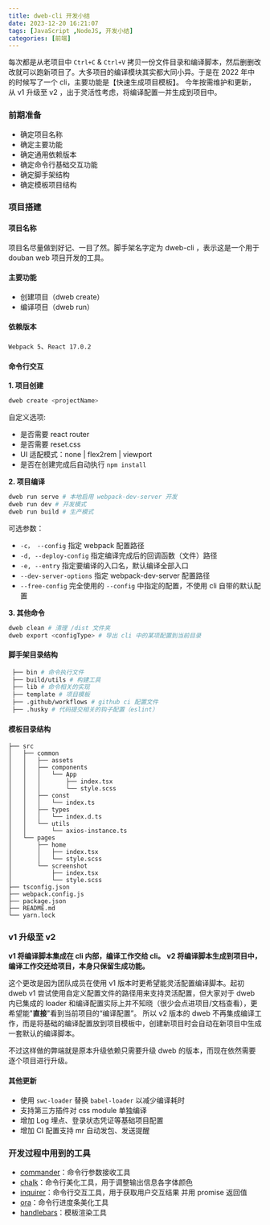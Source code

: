 ```yaml
---
title: dweb-cli 开发小结
date: 2023-12-20 16:21:07
tags: [JavaScript ,NodeJS, 开发小结]
categories: [前端]
---
```

每次都是从老项目中 `Ctrl+C` & `Ctrl+V` 拷贝一份文件目录和编译脚本，然后删删改改就可以跑新项目了。大多项目的编译模块其实都大同小异。于是在 2022 年中的时候写了一个 cli，主要功能是【快速生成项目模板】。
今年按需维护和更新，从 v1 升级至 v2 ，出于灵活性考虑，将编译配置一并生成到项目中。

<!-- more -->

### 前期准备
- 确定项目名称
- 确定主要功能
- 确定通用依赖版本
- 确定命令行基础交互功能
- 确定脚手架结构
- 确定模板项目结构

### 项目搭建
#### 项目名称
项目名尽量做到好记、一目了然。脚手架名字定为 dweb-cli ，表示这是一个用于 douban web 项目开发的工具。
#### 主要功能
- 创建项目（dweb create）
- 编译项目（dweb run）
<!-- - 集成编译脚本：让用户可以通过 dweb-cli 直接编译脚手架生成的项目、而无需再手动配置。 -->
#### 依赖版本
`Webpack 5`、`React 17.0.2`
#### 命令行交互

__1. 项目创建__
```sh
dweb create <projectName>
```
自定义选项:
- 是否需要 react router
- 是否需要 reset.css
- UI 适配模式：none | flex2rem | viewport
- 是否在创建完成后自动执行 `npm install`

__2. 项目编译__
```sh
dweb run serve # 本地启用 webpack-dev-server 开发
dweb run dev # 开发模式
dweb run build # 生产模式
```
可选参数：
- `-c， --config` 指定 webpack 配置路径
- `-d, --deploy-config` 指定编译完成后的回调函数（文件）路径
- `-e, --entry` 指定要编译的入口名，默认编译全部入口
- `--dev-server-options` 指定 webpack-dev-server 配置路径
- `--free-config` 完全使用的 `--config` 中指定的配置，不使用 cli 自带的默认配置

__3. 其他命令__
```sh
dweb clean # 清理 /dist 文件夹
dweb export <configType> # 导出 cli 中的某项配置到当前目录
```
#### 脚手架目录结构
```sh
 ├── bin # 命令执行文件
 ├── build/utils # 构建工具
 ├── lib # 命令相关的实现
 ├── template # 项目模板
 ├── .github/workflows # github ci 配置文件
 ├── .husky # 代码提交相关的钩子配置（eslint）
```
   
#### 模板目录结构
```
├── src
│   ├── common
│   │   ├── assets
│   │   ├── components
│   │   │   └── App
│   │   │       ├── index.tsx
│   │   │       └── style.scss
│   │   ├── const
│   │   │   └── index.ts
│   │   ├── types
│   │   │   └── index.d.ts
│   │   └── utils
│   │       └── axios-instance.ts
│   └── pages
│       ├── home
│       │   ├── index.tsx
│       │   └── style.scss
│       └── screenshot
│           ├── index.tsx
│           └── style.scss
├── tsconfig.json
├── webpack.config.js
├── package.json
├── README.md
└── yarn.lock
```
   
### v1 升级至 v2
__v1 将编译脚本集成在 cli 内部，编译工作交给 cli。__
__v2 将编译脚本生成到项目中，编译工作交还给项目，本身只保留生成功能。__

这个更改是因为团队成员在使用 v1 版本时更希望能灵活配置编译脚本。起初 dweb v1 尝试使用自定义配置文件的路径用来支持灵活配置，但大家对于 dweb 内已集成的 loader 和编译配置实际上并不知晓（很少会点进项目/文档查看），更希望能"__直接__"看到当前项目的“编译配置”。
所以 v2 版本的 dweb 不再集成编译工作，而是将基础的编译配置放到项目模板中，创建新项目时会自动在新项目中生成一套默认的编译脚本。

不过这样做的弊端就是原本升级依赖只需要升级 dweb 的版本，而现在依然需要逐个项目进行升级。
#### 其他更新
- 使用 `swc-loader` 替换 `babel-loader` 以减少编译耗时
- 支持第三方插件对 css module 单独编译
- 增加 Log 埋点、登录状态凭证等基础项目配置
- 增加 CI 配置支持 mr 自动发包、发送提醒

### 开发过程中用到的工具
- [commander](https://github.com/tj/commander.js)：命令行参数接收工具
- [chalk](https://github.com/chalk/chalk)：命令行美化工具，用于调整输出信息各字体颜色
- [inquirer](https://github.com/SBoudrias/Inquirer.js)：命令行交互工具，用于获取用户交互结果 并用 promise 返回值
- [ora](https://github.com/sindresorhus/ora)：命令行进度条美化工具
- [handlebars](https://github.com/handlebars-lang/handlebars.js)：模板渲染工具

